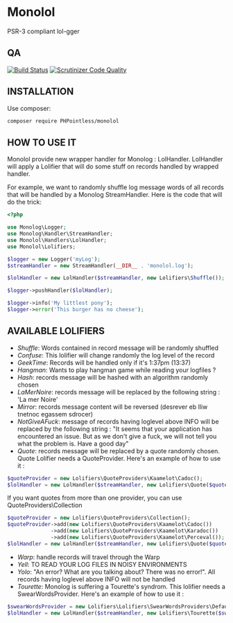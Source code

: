 Monolol
=======

PSR-3 compliant lol-gger

QA
--

[![Build Status](https://travis-ci.org/devwebpeanuts/monolol.svg?branch=master)](https://travis-ci.org/devwebpeanuts/monolol)
[![Scrutinizer Code Quality](https://scrutinizer-ci.com/g/devwebpeanuts/monolol/badges/quality-score.png?b=master)](https://scrutinizer-ci.com/g/devwebpeanuts/monolol/?branch=master)

INSTALLATION
------------
Use composer:
```sh
composer require PHPointless/monolol
```

HOW TO USE IT
-------------

Monolol provide new wrapper handler for Monolog : LolHandler.
LolHandler will apply a Lolifier that will do some stuff on records handled by wrapped handler.

For example, we want to randomly shuffle log message words of all records that will be handled by a Monolog StreamHandler.
Here is the code that will do the trick:

```php
<?php

use Monolog\Logger;
use Monolog\Handler\StreamHandler;
use Monolol\Handlers\LolHandler;
use Monolol\Lolifiers;

$logger = new Logger('myLog');
$streamHandler = new StreamHandler(__DIR__ . 'monolol.log');

$lolHandler = new LolHandler($streamHandler, new Lolifiers\Shuffle());

$logger->pushHandler($lolHandler);

$logger->info('My littlest pony');
$logger->error('This burger has no cheese');
```

AVAILABLE LOLIFIERS
-------------------

- _Shuffle_: Words contained in record message will be randomly shuffled
- _Confuse_: This lolifier will change randomly the log level of the record
- _GeekTime_: Records will be handled only if it's 1:37pm (13:37)
- _Hangman_: Wants to play hangman game while reading your logfiles ?
- _Hash_: records message will be hashed with an algorithm randomly chosen
- _LaMerNoire_: records message will be replaced by the following string : 'La mer Noire'
- _Mirror_: records message content will be reversed (desrever eb lliw tnetnoc egassem sdrocer)
- _NotGiveAFuck_: message of records having loglevel above INFO will be replaced by the following string : "It seems that your application has encountered an issue. But as we don't give a fuck, we will not tell you what the problem is. Have a good day"
- _Quote_: records message will be replaced by a quote randomly chosen. Quote Lolifier needs a QuoteProvider. Here's an example of how to use it :
```php
$quoteProvider = new Lolifiers\QuoteProviders\Kaamelot\Cadoc();
$lolHandler = new LolHandler($streamHandler, new Lolifiers\Quote($quoteProvider));
```
If you want quotes from more than one provider, you can use QuoteProviders\Collection
```php
$quoteProvider = new Lolifiers\QuoteProviders\Collection();
$quoteProvider->add(new Lolifiers\QuoteProviders\Kaamelot\Cadoc())
              ->add(new Lolifiers\QuoteProviders\Kaamelot\Karadoc())
              ->add(new Lolifiers\QuoteProviders\Kaamelot\Perceval());
$lolHandler = new LolHandler($streamHandler, new Lolifiers\Quote($quoteProvider));
```
- _Warp_: handle records will travel through the Warp
- _Yell_: TO READ YOUR LOG FILES IN NOISY ENVIRONMENTS
- _Yolo_: "An error? What are you talking about? There was no error!". All records having loglevel above INFO will not be handled
- _Tourette_: Monolog is suffering a Tourette's syndrom. This lolifier needs a SwearWordsProvider. Here's an example of how to use it :
```php
$swearWordsProvider = new Lolifiers\Lolifiers\SwearWordsProviders\DefaultProvider();
$lolHandler = new LolHandler($streamHandler, new Lolifiers\Tourette($swearWordsProvider));
```
